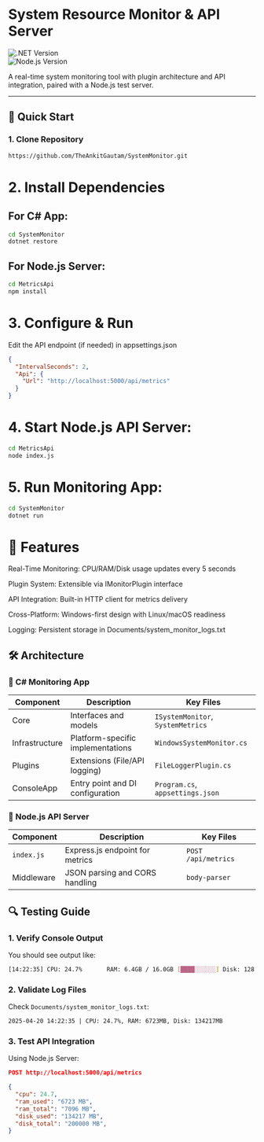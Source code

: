 # System Resource Monitor & API Server

![.NET Version](https://img.shields.io/badge/.NET-8.0-%23512bd4)  
![Node.js Version](https://img.shields.io/badge/Node.js-18+-%23339933)  

A real-time system monitoring tool with plugin architecture and API integration, paired with a Node.js test server.

---

## 🚀 Quick Start

### 1. Clone Repository

```bash
https://github.com/TheAnkitGautam/SystemMonitor.git
```


# 2. Install Dependencies
## For C# App:

```bash
cd SystemMonitor
dotnet restore
```

## For Node.js Server:
```bash
cd MetricsApi
npm install
```

# 3. Configure & Run

Edit the API endpoint (if needed) in appsettings.json

```json
{
  "IntervalSeconds": 2,
  "Api": {
    "Url": "http://localhost:5000/api/metrics"
  }
}
```

# 4. Start Node.js API Server:

```bash
cd MetricsApi
node index.js
```

# 5. Run Monitoring App:

```bash
cd SystemMonitor
dotnet run
```

# 🌟 Features
Real-Time Monitoring: CPU/RAM/Disk usage updates every 5 seconds

Plugin System: Extensible via IMonitorPlugin interface

API Integration: Built-in HTTP client for metrics delivery

Cross-Platform: Windows-first design with Linux/macOS readiness

Logging: Persistent storage in Documents/system_monitor_logs.txt

## 🛠️ Architecture

### 🔹 C# Monitoring App

| Component       | Description                         | Key Files                          |
|----------------|-------------------------------------|------------------------------------|
| Core           | Interfaces and models               | `ISystemMonitor`, `SystemMetrics` |
| Infrastructure | Platform-specific implementations   | `WindowsSystemMonitor.cs`         |
| Plugins        | Extensions (File/API logging)       | `FileLoggerPlugin.cs`             |
| ConsoleApp     | Entry point and DI configuration    | `Program.cs`, `appsettings.json`  |

### 🔹 Node.js API Server

| Component   | Description                    | Key Files          |
|------------|--------------------------------|--------------------|
| `index.js`| Express.js endpoint for metrics | `POST /api/metrics`|
| Middleware | JSON parsing and CORS handling  | `body-parser`      |

## 🔍 Testing Guide

### 1. Verify Console Output

You should see output like:

```bash
[14:22:35] CPU: 24.7%       RAM: 6.4GB / 16.0GB [████░░░░░░] Disk: 128.1GB / 256.0GB [█████░░░░░]
```

### 2. Validate Log Files
Check `Documents/system_monitor_logs.txt`:

```txt
2025-04-20 14:22:35 | CPU: 24.7%, RAM: 6723MB, Disk: 134217MB
```
### 3. Test API Integration
Using Node.js Server:

```json
POST http://localhost:5000/api/metrics

{
  "cpu": 24.7,
  "ram_used": "6723 MB",
  "ram_total": "7096 MB",
  "disk_used": "134217 MB",
  "disk_total": "200000 MB",
}
```
